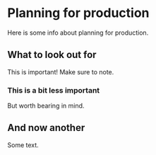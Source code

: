 # Planning for production

Here is some info about planning for production.

## What to look out for

This is important! Make sure to note.

### This is a bit less important

But worth bearing in mind.

## And now another

Some text.
